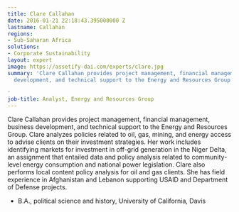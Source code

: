 ```yaml
---
title: Clare Callahan
date: 2016-01-21 22:18:43.395000000 Z
lastname: Callahan
regions:
- Sub-Saharan Africa
solutions:
- Corporate Sustainability
layout: expert
image: https://assetify-dai.com/experts/clare.jpg
summary: 'Clare Callahan provides project management, financial management, business
  development, and technical support to the Energy and Resources Group.

'
job-title: Analyst, Energy and Resources Group
---
```


Clare Callahan provides project management, financial management, business development, and technical support to the Energy and Resources Group. Clare analyzes policies related to oil, gas, mining, and energy access to advise clients on their investment strategies. Her work includes identifying markets for investment in off-grid generation in the Niger Delta, an assignment that entailed data and policy analysis related to community-level energy consumption and national power legislation. Clare also performs local content policy analysis for oil and gas clients. She has field experience in Afghanistan and Lebanon supporting USAID and Department of Defense projects.

* B.A., political science and history, University of California, Davis
